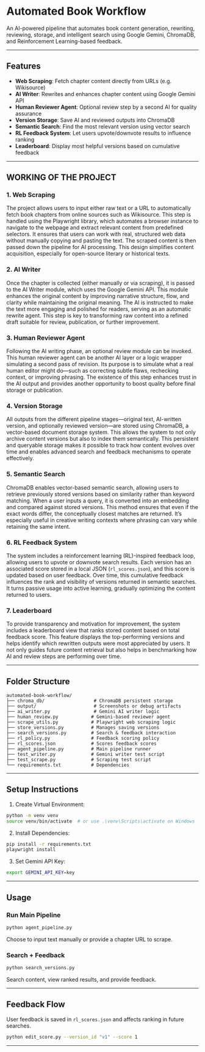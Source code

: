 
# Automated Book Workflow

An AI-powered pipeline that automates book content generation, rewriting, reviewing, storage, and intelligent search using Google Gemini, ChromaDB, and Reinforcement Learning-based feedback.

---

## Features

- **Web Scraping**: Fetch chapter content directly from URLs (e.g. Wikisource)
- **AI Writer**: Rewrites and enhances chapter content using Google Gemini API
- **Human Reviewer Agent**: Optional review step by a second AI for quality assurance
- **Version Storage**: Save AI and reviewed outputs into ChromaDB
- **Semantic Search**: Find the most relevant version using vector search
- **RL Feedback System**: Let users upvote/downvote results to influence ranking
- **Leaderboard**: Display most helpful versions based on cumulative feedback

---

## WORKING OF THE PROJECT

### 1. Web Scraping
The project allows users to input either raw text or a URL to automatically fetch book chapters from online sources such as Wikisource. This step is handled using the Playwright library, which automates a browser instance to navigate to the webpage and extract relevant content from predefined selectors. It ensures that users can work with real, structured web data without manually copying and pasting the text. The scraped content is then passed down the pipeline for AI processing. This design simplifies content acquisition, especially for open-source literary or historical texts.

### 2. AI Writer
Once the chapter is collected (either manually or via scraping), it is passed to the AI Writer module, which uses the Google Gemini API. This module enhances the original content by improving narrative structure, flow, and clarity while maintaining the original meaning. The AI is instructed to make the text more engaging and polished for readers, serving as an automatic rewrite agent. This step is key to transforming raw content into a refined draft suitable for review, publication, or further improvement.

### 3. Human Reviewer Agent
Following the AI writing phase, an optional review module can be invoked. This human reviewer agent can be another AI layer or a logic wrapper simulating a second pass of revision. Its purpose is to simulate what a real human editor might do—such as correcting subtle flaws, rechecking context, or improving phrasing. The existence of this step enhances trust in the AI output and provides another opportunity to boost quality before final storage or publication.

### 4. Version Storage
All outputs from the different pipeline stages—original text, AI-written version, and optionally reviewed version—are stored using ChromaDB, a vector-based document storage system. This allows the system to not only archive content versions but also to index them semantically. This persistent and queryable storage makes it possible to track how content evolves over time and enables advanced search and feedback mechanisms to operate effectively.

### 5. Semantic Search
ChromaDB enables vector-based semantic search, allowing users to retrieve previously stored versions based on similarity rather than keyword matching. When a user inputs a query, it is converted into an embedding and compared against stored versions. This method ensures that even if the exact words differ, the conceptually closest matches are returned. It’s especially useful in creative writing contexts where phrasing can vary while retaining the same intent.

### 6. RL Feedback System
The system includes a reinforcement learning (RL)-inspired feedback loop, allowing users to upvote or downvote search results. Each version has an associated score stored in a local JSON (`rl_scores.json`), and this score is updated based on user feedback. Over time, this cumulative feedback influences the rank and visibility of versions returned in semantic searches. It turns passive usage into active learning, gradually optimizing the content returned to users.

### 7. Leaderboard
To provide transparency and motivation for improvement, the system includes a leaderboard view that ranks stored content based on total feedback score. This feature displays the top-performing versions and helps identify which rewritten outputs were most appreciated by users. It not only guides future content retrieval but also helps in benchmarking how AI and review steps are performing over time.

---

## Folder Structure

```
automated-book-workflow/
├── chroma_db/                  # ChromaDB persistent storage
├── output/                     # Screenshots or debug artifacts
├── ai_writer.py                # Gemini AI writer logic
├── human_review.py            # Gemini-based reviewer agent
├── scrape_utils.py            # Playwright web scraping logic
├── store_versions.py          # Manages saving versions
├── search_versions.py         # Search & feedback interaction
├── rl_policy.py               # Feedback scoring policy
├── rl_scores.json             # Scores feedback scores
├── agent_pipeline.py          # Main pipeline runner
├── test_writer.py             # Gemini writer test script
├── test_scrape.py             # Scraping test script
└── requirements.txt           # Dependencies
```

---

## Setup Instructions

1. Create Virtual Environment:
```bash
python -m venv venv
source venv/bin/activate  # or use .\venv\Scripts\activate on Windows
```

2. Install Dependencies:
```bash
pip install -r requirements.txt
playwright install
```

3. Set Gemini API Key:
```bash
export GEMINI_API_KEY=key
```

---

## Usage

### Run Main Pipeline
```bash
python agent_pipeline.py
```

Choose to input text manually or provide a chapter URL to scrape.

### Search + Feedback
```bash
python search_versions.py
```

Search content, view ranked results, and provide feedback.

---

## Feedback Flow

User feedback is saved in `rl_scores.json` and affects ranking in future searches.

```bash
python edit_score.py --version_id "v1" --score 1
```

---


